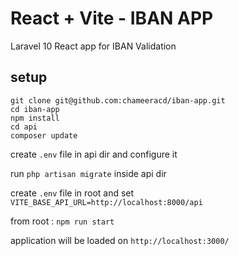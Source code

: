 # React + Vite - IBAN APP

Laravel 10 React app for IBAN Validation

## setup

```
git clone git@github.com:chameeracd/iban-app.git
cd iban-app
npm install
cd api
composer update
```
create ``.env`` file in api dir and configure it

run ``php artisan migrate`` inside api dir

create ``.env`` file in root and set ``VITE_BASE_API_URL=http://localhost:8000/api``

from root : ``npm run start``

application will be loaded on ``http://localhost:3000/``
